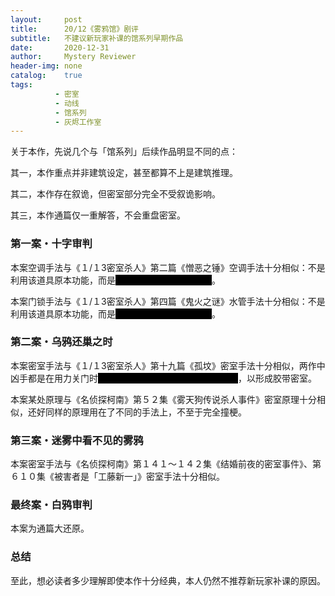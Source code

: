 ```yaml
---
layout:     post
title:      20/12《雾鸦馆》剧评
subtitle:   不建议新玩家补课的馆系列早期作品
date:       2020-12-31
author:     Mystery Reviewer
header-img: none
catalog:    true
tags:
          - 密室
          - 动线
          - 馆系列
          - 灰烬工作室
---
```


关于本作，先说几个与「馆系列」后续作品明显不同的点：

其一，本作重点并非建筑设定，甚至都算不上是建筑推理。

其二，本作存在叙诡，但密室部分完全不受叙诡影响。

其三，本作通篇仅一重解答，不会重盘密室。

### 第一案・十字审判

本案空调手法与《１/１3密室杀人》第二篇《憎恶之锤》空调手法十分相似：不是利用该道具原本功能，而是<font style="background-color: #000000; color: black">借助空调风力来移动物体</font>。

本案门锁手法与《１/１3密室杀人》第四篇《鬼火之谜》水管手法十分相似：不是利用该道具原本功能，而是<font style="background-color: #000000; color: black">借助其材质特性传导热量</font>。

### 第二案・乌鸦还巢之时

本案密室手法与《１/１3密室杀人》第十九篇《孤坟》密室手法十分相似，两作中凶手都是在用力关门时<font style="background-color: #000000; color: black">借助某一物体的惯性把胶带压在墙上</font>，以形成胶带密室。

本案某处原理与《名侦探柯南》第５２集《雾天狗传说杀人事件》密室原理十分相似，还好同样的原理用在了不同的手法上，不至于完全撞梗。

### 第三案・迷雾中看不见的雾鸦

本案密室手法与《名侦探柯南》第１４１～１４２集《结婚前夜的密室事件》、第６１０集《被害者是「工藤新一」》密室手法十分相似。

### 最终案・白鸦审判

本案为通篇大还原。

### 总结

至此，想必读者多少理解即使本作十分经典，本人仍然不推荐新玩家补课的原因。
